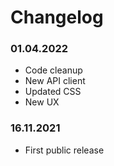 Changelog
===

### 01.04.2022
- Code cleanup
- New API client
- Updated CSS
- New UX

### 16.11.2021
- First public release